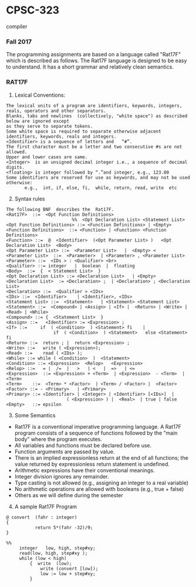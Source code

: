# CPSC-323
compiler
                                                                  
### Fall 2017
The programming assignments are based on a language called "Rat17F" which is described as follows. The Rat17F language is designed to be easy to understand. It has a short grammar and  relatively clean semantics. <br>

### RAT17F
1) Lexical Conventions: <br>
```
The lexical units of a program are identifiers, keywords, integers, reals, operators and other separators. 
Blanks, tabs and newlines  (collectively, "white space") as described below are ignored except 
as they serve to separate tokens. 
Some white space is required to separate otherwise adjacent identifiers, keywords, reals and integers.
<Identifier> is a sequence of letters and   “#”. 
The first character must be a letter and two consecutive #s are not allowed. 
Upper and lower cases are same. 
<Integer>  is an unsigned decimal integer i.e., a sequence of decimal digits.
<floating> is integer followed by “.”and integer, e.g., 123.00 
Some identifiers are reserved for use as keywords, and may not be used otherwise:
       e.g.,  int, if, else, fi,  while, return, read, write  etc
```
2) Syntax rules <br>
```
The following BNF  describes the  Rat17F.   
<Rat17F>  ::=  <Opt Function Definitions> 
                         %%  <Opt Declaration List> <Statement List>    
<Opt Function Definitions> ::= <Function Definitions> | <Empty> 
<Function Definitions>  ::= <Function> | <Function> <Function Definitions>   
<Function> ::=  @  <Identifier>  (<Opt Parameter List> )   <Opt Declaration List>  <Body> 
<Opt Parameter List> ::=  <Parameter List>   |  <Empty> <
<Parameter List>  ::=  <Parameter>  | <Parameter> , <Parameter List> 
<Parameter> ::=  <IDs > : <Qualifier> <br>
<Qualifier> ::= integer   |  boolean  |  floating 
<Body>  ::=  {  < Statement List>  } 
<Opt Declaration List> ::= <Declaration List>   | <Empty> 
<Declaration List>  := <Declaration> ;  | <Declaration> ; <Declaration List> 
<Declaration> ::=  <Qualifier > <IDs>      
<IDs> ::=  <Identifier>    | <Identifier>, <IDs> 
<Statement List> ::=  <Statement>   | <Statement> <Statement List> 
<Statement> ::=  <Compound> | <Assign> | <If> |  <Return> | <Write> | <Read> | <While>  
<Compound> ::= {  <Statement List>  } 
<Assign> ::=   <Identifier> := <Expression> ; 
<If> ::=     if  ( <Condition>  ) <Statement> fi    |   
                  if  ( <Condition>  ) <Statement>   else <Statement> fi   
<Return> ::=  return ; |  return <Expression> ; 
<Write> ::=   write ( <Expression>); 
<Read> ::=    read ( <IDs> ); 
<While> ::= while ( <Condition>  )  <Statement> 
<Condition> ::= <Expression>  <Relop>   <Expression> 
<Relop> ::=   = |  /=  |   >   | <   |  =>   | <=            
<Expression>  ::= <Expression> + <Term>  | <Expression>  - <Term>  | <Term> 
<Term>    ::=  <Term> * <Factor>  | <Term> / <Factor> |  <Factor> 
<Factor> ::= - <Primary>   | <Primary> 
<Primary> ::= <Identifier> | <Integer> | <Identifier> [<IDs>]  | 
                       ( <Expression> ) |  <Real>  | true | false    
<Empty>   ::= epsilon 
```

3) Some Semantics <br>
+	Rat17F is a conventional imperative programming language. A Rat17F program consists of a sequence of functions followed  by the "main body"  where the program executes.  
+	All variables and functions must be declared before use.
+	Function arguments are passed by value. 
+	There is an implied expressionless return at the end of all functions; the value returned by  expressionless return statement is undefined. 
+	Arithmetic expressions have their conventional meanings. 
+	Integer division ignores any remainder. 
+	Type casting is not allowed (e.g., assigning an integer to a real variable)
+	No arithmetic operations are allowed with booleans (e.g., true + false)
+	Others as we will define during the semester 


4)  A sample Rat17F Program <br>

```
@ convert  (fahr : integer)
{
           return 5*(fahr -32)/9;
}

%%
     integer   low, high, step#xy;
     read(low, high, step#xy );
     while (low < high)  
         {  write  (low);
             write (convert [low]);
             low := low + step#xy;
         } 
```
